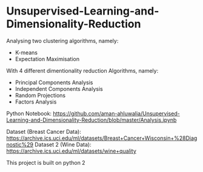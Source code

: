 # Unsupervised-Learning-and-Dimensionality-Reduction
Analysing two clustering algorithms, namely:
- K-means
- Expectation Maximisation

With 4 different dimentionality reduction Algorithms, namely:
- Principal Components Analysis
- Independent Components Analysis
- Random Projections
- Factors Analysis

Python Notebook: https://github.com/aman-ahluwalia/Unsupervised-Learning-and-Dimensionality-Reduction/blob/master/Analysis.ipynb

Dataset (Breast Cancer Data): https://archive.ics.uci.edu/ml/datasets/Breast+Cancer+Wisconsin+%28Diagnostic%29
Dataset 2 (Wine Data): https://archive.ics.uci.edu/ml/datasets/wine+quality

This project is built on python 2

